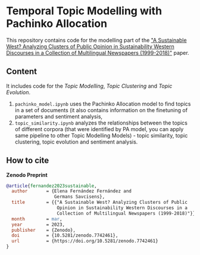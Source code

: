 # Temporal Topic Modelling with Pachinko Allocation

This repository contains code for the modelling part of the ["A Sustainable West? Analyzing Clusters of Public Opinion in Sustainability Western Discourses in a Collection of Multilingual Newspapers (1999-2018)"](https://doi.org/10.5281/zenodo.7742461) paper.

## Content
It includes code for the *Topic Modelling*, *Topic Clustering* and *Topic Evolution*.

1. `pachinko_model.ipynb` uses the Pachinko Allocation model to find topics in a set of documents (it also contains information on the finetuning of parameters and sentiment analysis,
2. `topic_similarity.ipynb` analyzes the relationships between the topics of different corpora (that were identified by PA model, you can apply same pipeline to other Topic Modelling Models) - topic similarity, topic clustering, topic evolution and sentiment analysis. 
                   
                  

## How to cite 
**Zenodo Preprint**
```bibtex
@article{fernandez2023sustainable,
  author       = {Elena Fernández Fernández and
                  Germans Savcisens},
  title        = {{"A Sustainable West? Analyzing Clusters of Public 
                   Opinion in Sustainability Western Discourses in a
                   Collection of Multilingual Newspapers (1999-2018)"}},
  month        = mar,
  year         = 2023,
  publisher    = {Zenodo},
  doi          = {10.5281/zenodo.7742461},
  url          = {https://doi.org/10.5281/zenodo.7742461}
}
```
